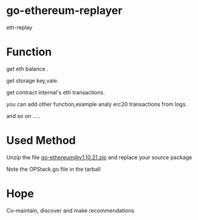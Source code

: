# go-ethereum-replayer
eth-replay

# Function
get eth balance .

get storage key,vale.

get contract internal's eth transactions.

you can add other function,example analy erc20 transactions from logs.

and so on .....


# Used Method
 Unzip the file  go-ethereum@v1.10.21.zip and replace your source package 
 
 Note the OPStack.go file in the tarball

# Hope
Co-maintain, discover and make recommendations

